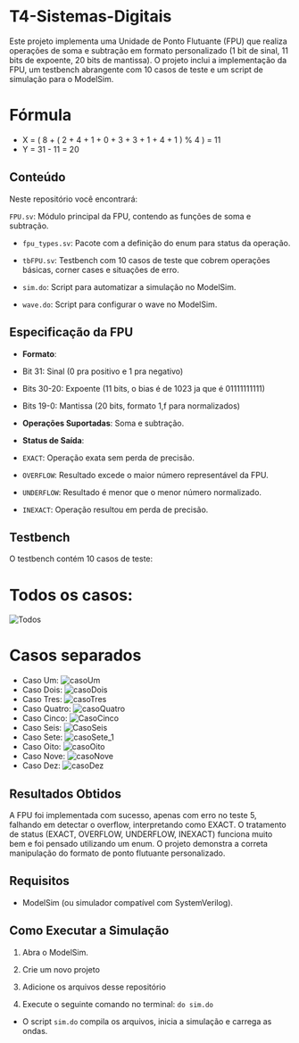 # T4-Sistemas-Digitais
Este projeto implementa uma Unidade de Ponto Flutuante (FPU) que realiza operações de soma e subtração em formato personalizado (1 bit de sinal, 11 bits de expoente, 20 bits de mantissa). O projeto inclui a implementação da FPU, um testbench abrangente com 10 casos de teste e um script de simulação para o ModelSim.

# Fórmula 
- X = ( 8 + ( 2 + 4 + 1 + 0 + 3 + 3 + 1 + 4 + 1 ) % 4 ) = 11
- Y = 31 - 11 = 20

## Conteúdo
Neste repositório você encontrará:

 `FPU.sv`: Módulo principal da FPU, contendo as funções de soma e subtração.

- `fpu_types.sv`: Pacote com a definição do enum para status da operação.

- `tbFPU.sv`: Testbench com 10 casos de teste que cobrem operações básicas, corner cases e situações de erro.

- `sim.do`: Script para automatizar a simulação no ModelSim.

- `wave.do`: Script para configurar o wave no ModelSim.

## Especificação da FPU

- **Formato**:

- Bit 31: Sinal (0 pra positivo e 1 pra negativo)

- Bits 30-20: Expoente (11 bits, o bias é de 1023 ja que é 01111111111)

- Bits 19-0: Mantissa (20 bits, formato 1,f para normalizados)

- **Operações Suportadas**: Soma e subtração.

- **Status de Saída**:

- `EXACT`: Operação exata sem perda de precisão.

- `OVERFLOW`: Resultado excede o maior número representável da FPU.

- `UNDERFLOW`: Resultado é menor que o menor número normalizado.

- `INEXACT`: Operação resultou em perda de precisão.

## Testbench

O testbench contém 10 casos de teste:

# Todos os casos:
![Todos](https://github.com/user-attachments/assets/f12436ee-341c-4d9a-95d0-412752b8ffb3)

# Casos separados

- Caso Um:
![casoUm](https://github.com/user-attachments/assets/a8cadcc2-af28-4152-bae4-7ba1290f3343)
- Caso Dois:
![casoDois](https://github.com/user-attachments/assets/1f17682a-e659-49ec-8e42-29bba5242108)
- Caso Tres:
![casoTres](https://github.com/user-attachments/assets/341b1048-a29e-4498-a38a-135bba6e1e4e)
- Caso Quatro:
![casoQuatro](https://github.com/user-attachments/assets/1787744d-be3e-49c4-8235-2d662f1f5391)
- Caso Cinco:
![CasoCinco](https://github.com/user-attachments/assets/72e35d80-a699-4484-a489-89f79846ed90)
- Caso Seis:
![CasoSeis](https://github.com/user-attachments/assets/1457bc01-c43e-485c-b094-e658cd6b971a)
- Caso Sete:
![casoSete_1](https://github.com/user-attachments/assets/8b658132-9be2-4e8c-bbc2-a6b878d43d25)
- Caso Oito:
![casoOito](https://github.com/user-attachments/assets/2ff568fe-aa95-463d-a465-c1727b5597a3)
- Caso Nove:
![casoNove](https://github.com/user-attachments/assets/dd68e6b6-af7d-4360-b1f4-60a129b07465)
- Caso Dez:
![casoDez](https://github.com/user-attachments/assets/9a5afef9-d1f2-4cab-a88b-6acc18f857cd)

## Resultados Obtidos
A FPU foi implementada com sucesso, apenas com erro no teste 5, falhando em detectar o overflow, interpretando como EXACT. O tratamento de status (EXACT, OVERFLOW, UNDERFLOW, INEXACT) funciona muito bem e foi pensado utilizando um enum. O projeto demonstra a correta manipulação do formato de ponto flutuante personalizado.

## Requisitos
- ModelSim (ou simulador compatível com SystemVerilog).

## Como Executar a Simulação
1. Abra o ModelSim.

2. Crie um novo projeto

3. Adicione os arquivos desse repositório

4. Execute o seguinte comando no terminal: `do sim.do`

- O script `sim.do` compila os arquivos, inicia a simulação e carrega as ondas.

